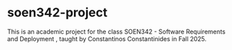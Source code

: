 # soen342-project
This is an academic project for the class SOEN342 - Software Requirements and Deployment , taught by  Constantinos Constantinides in Fall 2025.
